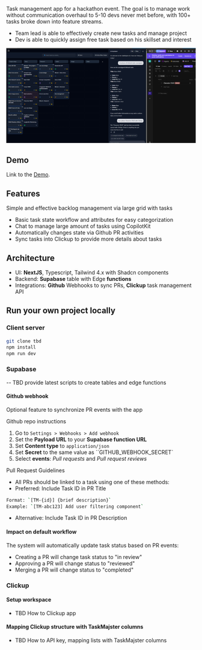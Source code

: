 Task management app for a hackathon event. The goal is to manage work without communication overhaul to 5-10 devs never met before, with 100+ tasks broke down into feature streams.

- Team lead is able to effectively create new tasks and manage project
- Dev is able to quickly assign free task based on his skillset and interest

![demo screen](./public/demo.png)

## Demo
Link to the [Demo](https://taskmajster.netlify.app).

## Features
Simple and effective backlog management via large grid with tasks

- Basic task state workflow and attributes for easy categorization
- Chat to manage large amount of tasks using CopilotKit
- Automatically changes state via Github PR activities
- Sync tasks into Clickup to provide more details about tasks

## Architecture
- UI: **NextJS**, Typescript, Tailwind 4.x with Shadcn components
- Backend: **Supabase** table with Edge **functions**
- Integrations: **Github** Webhooks to sync PRs, **Clickup** task management API
  
## Run your own project locally
### Client server
```bash
git clone tbd
npm install
npm run dev
```
### Supabase
-- TBD provide latest scripts to create tables and edge functions
#### Github webhook
Optional feature to synchronize PR events with the app

Github repo instructions
1. Go to `Settings > Webhooks > Add webhook`
2. Set the **Payload URL** to your **Supabase function URL**
3. Set **Content type** to `application/json`
4. Set **Secret** to the same value as ``GITHUB_WEBHOOK_SECRET`
5. Select **events**: *Pull requests* and *Pull request reviews*

Pull Request Guidelines
- All PRs should be linked to a task using one of these methods:
- Preferred: Include Task ID in PR Title
```bash
Format: `[TM-{id}] {brief description}`
Example: `[TM-abc123] Add user filtering component`
```

- Alternative: Include Task ID in PR Description

#### Impact on default workflow
The system will automatically update task status based on PR events:
- Creating a PR will change task status to "in review"  
- Approving a PR will change status to "reviewed"
- Merging a PR will change status to "completed"

### Clickup
#### Setup workspace 
- TBD How to Clickup app
#### Mapping Clickup structure with TaskMajster columns
- TBD How to API key, mapping lists with TaskMajster columns
